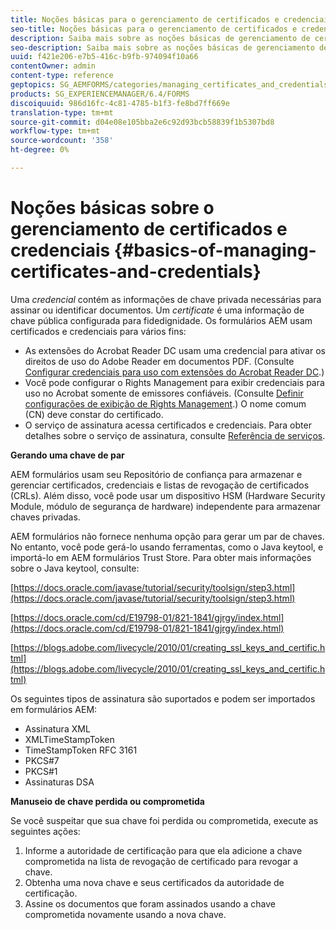 ```yaml
---
title: Noções básicas para o gerenciamento de certificados e credenciais
seo-title: Noções básicas para o gerenciamento de certificados e credenciais
description: Saiba mais sobre as noções básicas de gerenciamento de certificados e credenciais.
seo-description: Saiba mais sobre as noções básicas de gerenciamento de certificados e credenciais.
uuid: f421e206-e7b5-416c-b9fb-974094f10a66
contentOwner: admin
content-type: reference
geptopics: SG_AEMFORMS/categories/managing_certificates_and_credentials
products: SG_EXPERIENCEMANAGER/6.4/FORMS
discoiquuid: 986d16fc-4c81-4785-b1f3-fe8bd7ff669e
translation-type: tm+mt
source-git-commit: d04e08e105bba2e6c92d93bcb58839f1b5307bd8
workflow-type: tm+mt
source-wordcount: '358'
ht-degree: 0%

---
```



# Noções básicas sobre o gerenciamento de certificados e credenciais {#basics-of-managing-certificates-and-credentials}

Uma *credencial* contém as informações de chave privada necessárias para assinar ou identificar documentos. Um *certificate* é uma informação de chave pública configurada para fidedignidade. Os formulários AEM usam certificados e credenciais para vários fins:

* As extensões do Acrobat Reader DC usam uma credencial para ativar os direitos de uso do Adobe Reader em documentos PDF. (Consulte [Configurar credenciais para uso com extensões do Acrobat Reader DC](/help/forms/using/admin-help/configuring-credentials-acrobat-reader-dc.md#configuring-credentials-for-use-with-acrobat-reader-dc-extensions).)
* Você pode configurar o Rights Management para exibir credenciais para uso no Acrobat somente de emissores confiáveis. (Consulte [Definir configurações de exibição de Rights Management](/help/forms/using/admin-help/configuring-client-server-options.md#configure-document-security-display-settings).) O nome comum (CN) deve constar do certificado.
* O serviço de assinatura acessa certificados e credenciais. Para obter detalhes sobre o serviço de assinatura, consulte [Referência de serviços](https://www.adobe.com/go/learn_aemforms_services_63).

**Gerando uma chave de par**

AEM formulários usam seu Repositório de confiança para armazenar e gerenciar certificados, credenciais e listas de revogação de certificados (CRLs). Além disso, você pode usar um dispositivo HSM (Hardware Security Module, módulo de segurança de hardware) independente para armazenar chaves privadas.

AEM formulários não fornece nenhuma opção para gerar um par de chaves. No entanto, você pode gerá-lo usando ferramentas, como o Java keytool, e importá-lo em AEM formulários Trust Store. Para obter mais informações sobre o Java keytool, consulte:

[https://docs.oracle.com/javase/tutorial/security/toolsign/step3.html](https://docs.oracle.com/javase/tutorial/security/toolsign/step3.html)

[https://docs.oracle.com/cd/E19798-01/821-1841/gjrgy/index.html](https://docs.oracle.com/cd/E19798-01/821-1841/gjrgy/index.html)

[https://blogs.adobe.com/livecycle/2010/01/creating_ssl_keys_and_certific.html](https://blogs.adobe.com/livecycle/2010/01/creating_ssl_keys_and_certific.html)

Os seguintes tipos de assinatura são suportados e podem ser importados em formulários AEM:

* Assinatura XML
* XMLTimeStampToken
* TimeStampToken RFC 3161
* PKCS#7
* PKCS#1
* Assinaturas DSA

**Manuseio de chave perdida ou comprometida**

Se você suspeitar que sua chave foi perdida ou comprometida, execute as seguintes ações:

1. Informe a autoridade de certificação para que ela adicione a chave comprometida na lista de revogação de certificado para revogar a chave.
1. Obtenha uma nova chave e seus certificados da autoridade de certificação.
1. Assine os documentos que foram assinados usando a chave comprometida novamente usando a nova chave.


